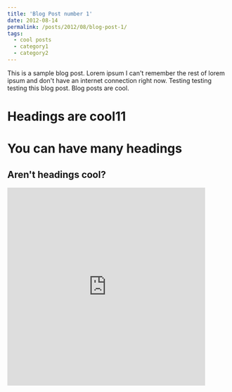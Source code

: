 ```yaml
---
title: 'Blog Post number 1'
date: 2012-08-14
permalink: /posts/2012/08/blog-post-1/
tags:
  - cool posts
  - category1
  - category2
---
```


This is a sample blog post. Lorem ipsum I can't remember the rest of lorem ipsum and don't have an internet connection right now. Testing testing testing this blog post. Blog posts are cool.

Headings are cool11
======

You can have many headings
======

Aren't headings cool?
------
<iframe seamless frameborder="0" src="https://public.tableau.com/views/Covid19_Raj/GTSRB?:embed=yes&:display_count=yes&:showVizHome=no" width = '450' height = '450' scrolling='yes' ></iframe> 
